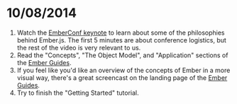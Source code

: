 # 10/08/2014

1. Watch the [EmberConf keynote](http://www.confreaks.com/videos/3297-emberconf2014-keynote) to learn about some of the philosophies behind Ember.js. The first 5 minutes are about conference logistics, but the rest of the video is very relevant to us.
2. Read the "Concepts", "The Object Model", and "Application" sections of the [Ember Guides](http://emberjs.com/guides/).
3. If you feel like you'd like an overview of the concepts of Ember in a more visual way, there's a great screencast on the landing page of the [Ember Guides](http://emberjs.com/guides/).
4. Try to finish the "Getting Started" tutorial.
